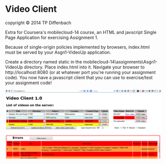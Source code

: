 Video Client
=============
copyright &copy; 2014 TP Diffenbach

Extra for Coursera's mobilecloud-14 course, an HTML and javscript Single Page Application for exercising 
Assignment 1.

Because of single-origin policies implemented by browsers, index.html must be served by your Asgn1-VideoUp application.
 
Create a directory named static in the mobilecloud-14\assignments\Asgn1-VideoUp directory.
Place index.html into it.
Navigate your browser to http://localhost:8080 (or at whatever port you're running your assignment code).
You now have a javascript client that you can use to exercise/test your assignment code!

![Client](client.png)



